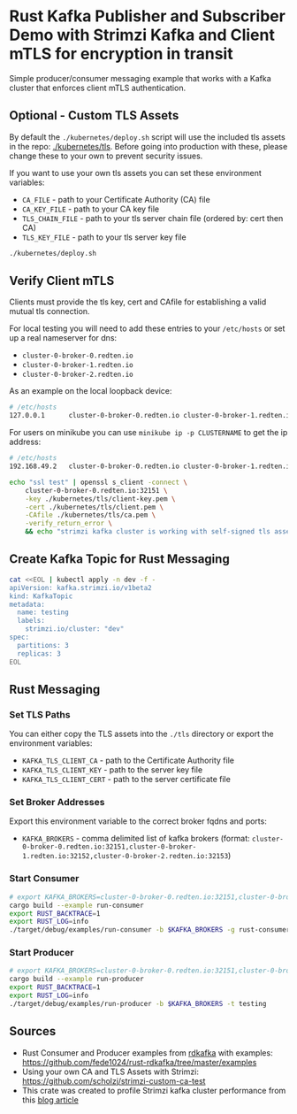 # Rust Kafka Publisher and Subscriber Demo with Strimzi Kafka and Client mTLS for encryption in transit

Simple producer/consumer messaging example that works with a Kafka cluster that enforces client mTLS authentication. 

## Optional - Custom TLS Assets

By default the ``./kubernetes/deploy.sh`` script will use the included tls assets in the repo: [./kubernetes/tls](https://github.com/jay-johnson/rust-with-strimzi-kafka-and-tls/tree/main/kubernetes/tls). Before going into production with these, please change these to your own to prevent security issues.

If you want to use your own tls assets you can set these environment variables:

- ``CA_FILE`` - path to your Certificate Authority (CA) file
- ``CA_KEY_FILE`` - path to your CA key file
- ``TLS_CHAIN_FILE`` - path to your tls server chain file (ordered by: cert then CA)
- ``TLS_KEY_FILE`` - path to your tls server key file

```bash
./kubernetes/deploy.sh
```

## Verify Client mTLS

Clients must provide the tls key, cert and CAfile for establishing a valid mutual tls connection.

For local testing you will need to add these entries to your ``/etc/hosts`` or set up a real nameserver for dns:

- ``cluster-0-broker-0.redten.io``
- ``cluster-0-broker-1.redten.io``
- ``cluster-0-broker-2.redten.io``

As an example on the local loopback device:

```bash
# /etc/hosts
127.0.0.1      cluster-0-broker-0.redten.io cluster-0-broker-1.redten.io cluster-0-broker-2.redten.io
```

For users on minikube you can use ``minikube ip -p CLUSTERNAME`` to get the ip address:

```bash
# /etc/hosts
192.168.49.2   cluster-0-broker-0.redten.io cluster-0-broker-1.redten.io cluster-0-broker-2.redten.io
```

```bash
echo "ssl test" | openssl s_client -connect \
    cluster-0-broker-0.redten.io:32151 \
    -key ./kubernetes/tls/client-key.pem \
    -cert ./kubernetes/tls/client.pem \
    -CAfile ./kubernetes/tls/ca.pem \
    -verify_return_error \
    && echo "strimzi kafka cluster is working with self-signed tls assets!"
```

## Create Kafka Topic for Rust Messaging

```bash
cat <<EOL | kubectl apply -n dev -f -
apiVersion: kafka.strimzi.io/v1beta2
kind: KafkaTopic
metadata:
  name: testing
  labels:
    strimzi.io/cluster: "dev"
spec:
  partitions: 3
  replicas: 3
EOL
```

## Rust Messaging

### Set TLS Paths

You can either copy the TLS assets into the ``./tls`` directory or export the environment variables:

- ``KAFKA_TLS_CLIENT_CA`` - path to the Certificate Authority file
- ``KAFKA_TLS_CLIENT_KEY`` - path to the server key file
- ``KAFKA_TLS_CLIENT_CERT`` - path to the server certificate file

### Set Broker Addresses

Export this environment variable to the correct broker fqdns and ports:

- ``KAFKA_BROKERS`` - comma delimited list of kafka brokers (format: ``cluster-0-broker-0.redten.io:32151,cluster-0-broker-1.redten.io:32152,cluster-0-broker-2.redten.io:32153``)

### Start Consumer

```bash
# export KAFKA_BROKERS=cluster-0-broker-0.redten.io:32151,cluster-0-broker-1.redten.io:32152,cluster-0-broker-2.redten.io:32153
cargo build --example run-consumer
export RUST_BACKTRACE=1
export RUST_LOG=info
./target/debug/examples/run-consumer -b $KAFKA_BROKERS -g rust-consumer-testing -t testing
```

### Start Producer

```bash
# export KAFKA_BROKERS=cluster-0-broker-0.redten.io:32151,cluster-0-broker-1.redten.io:32152,cluster-0-broker-2.redten.io:32153
cargo build --example run-producer
export RUST_BACKTRACE=1
export RUST_LOG=info
./target/debug/examples/run-producer -b $KAFKA_BROKERS -t testing
```

## Sources

- Rust Consumer and Producer examples from [rdkafka](https://github.com/fede1024/rust-rdkafka) with examples: https://github.com/fede1024/rust-rdkafka/tree/master/examples
- Using your own CA and TLS Assets with Strimzi: https://github.com/scholzj/strimzi-custom-ca-test
- This crate was created to profile Strimzi kafka cluster performance from this [blog article](https://jaypjohnson.com/2022-09-14-deploying-kafka-clusters-with-tls-on-kubernetes-using-strimzi-and-helm.html)
